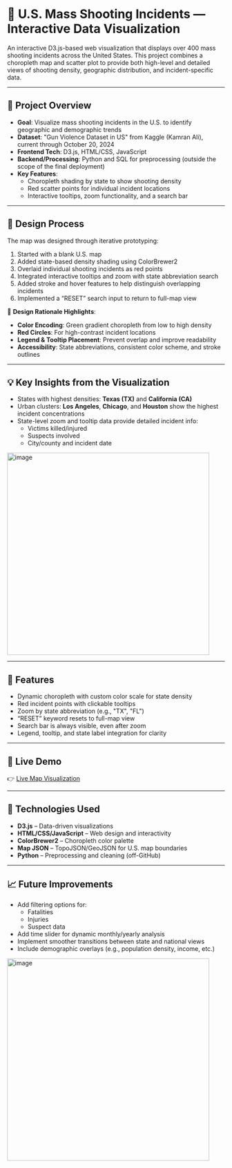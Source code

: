 # 🔫 U.S. Mass Shooting Incidents — Interactive Data Visualization

An interactive D3.js-based web visualization that displays over 400 mass shooting incidents across the United States. This project combines a choropleth map and scatter plot to provide both high-level and detailed views of shooting density, geographic distribution, and incident-specific data.

---

## 🧠 Project Overview

- **Goal**: Visualize mass shooting incidents in the U.S. to identify geographic and demographic trends
- **Dataset**: "Gun Violence Dataset in US" from Kaggle (Kamran Ali), current through October 20, 2024
- **Frontend Tech**: D3.js, HTML/CSS, JavaScript
- **Backend/Processing**: Python and SQL for preprocessing (outside the scope of the final deployment)
- **Key Features**:
  - Choropleth shading by state to show shooting density
  - Red scatter points for individual incident locations
  - Interactive tooltips, zoom functionality, and a search bar

---

## 🎨 Design Process

The map was designed through iterative prototyping:
1. Started with a blank U.S. map
2. Added state-based density shading using ColorBrewer2
3. Overlaid individual shooting incidents as red points
4. Integrated interactive tooltips and zoom with state abbreviation search
5. Added stroke and hover features to help distinguish overlapping incidents
6. Implemented a “RESET” search input to return to full-map view

📌 **Design Rationale Highlights**:
- **Color Encoding**: Green gradient choropleth from low to high density
- **Red Circles**: For high-contrast incident locations
- **Legend & Tooltip Placement**: Prevent overlap and improve readability
- **Accessibility**: State abbreviations, consistent color scheme, and stroke outlines

---

## 💡 Key Insights from the Visualization

- States with highest densities: **Texas (TX)** and **California (CA)**
- Urban clusters: **Los Angeles**, **Chicago**, and **Houston** show the highest incident concentrations
- State-level zoom and tooltip data provide detailed incident info:
  - Victims killed/injured
  - Suspects involved
  - City/county and incident date

<img width="468" alt="image" src="https://github.com/user-attachments/assets/a8be5970-10af-4fad-86ca-42d78388d779" /> 

---

## 🌟 Features

- Dynamic choropleth with custom color scale for state density
- Red incident points with clickable tooltips
- Zoom by state abbreviation (e.g., "TX", "FL")
- “RESET” keyword resets to full-map view
- Search bar is always visible, even after zoom
- Legend, tooltip, and state label integration for clarity

---

## 🚀 Live Demo

👉 [Live Map Visualization](https://jakedcook.github.io/ShootingIncidentsUSMap/)

---

## 🔧 Technologies Used

- **D3.js** – Data-driven visualizations
- **HTML/CSS/JavaScript** – Web design and interactivity
- **ColorBrewer2** – Choropleth color palette
- **Map JSON** – TopoJSON/GeoJSON for U.S. map boundaries
- **Python** – Preprocessing and cleaning (off-GitHub)

---

## 📈 Future Improvements

- Add filtering options for:
  - Fatalities
  - Injuries
  - Suspect data
- Add time slider for dynamic monthly/yearly analysis
- Implement smoother transitions between state and national views
- Include demographic overlays (e.g., population density, income, etc.)
<img width="468" alt="image" src="https://github.com/user-attachments/assets/efc5b90b-b01d-4ff5-b168-a07aa916e913" />



